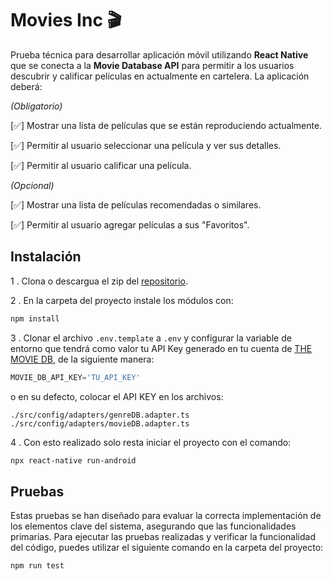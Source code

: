# Movies Inc 🎬

Prueba técnica para desarrollar aplicación móvil utilizando **React Native** que se conecta a la **Movie Database API** para permitir a los usuarios descubrir y calificar películas en actualmente en cartelera. La aplicación deberá:

*(Obligatorio)* 

[✅] Mostrar una lista de películas que se están reproduciendo actualmente.  

[✅] Permitir al usuario seleccionar una película y ver sus detalles.  

[✅] Permitir al usuario calificar una película.

*(Opcional)*   

[✅] Mostrar una lista de películas recomendadas o similares.

[✅] Permitir al usuario agregar películas a sus "Favoritos".  


## Instalación

1 . Clona o descargua el zip del [repositorio](https://github.com/aventuradev/moviesDBInc.git).

2 . En la carpeta del proyecto instale los módulos con:
```bash
npm install
```
3 . Clonar el archivo `.env.template` a `.env` y configurar la variable de entorno que tendrá como valor tu API Key generado en tu cuenta de [THE MOVIE DB](https://www.themoviedb.org/), de la siguiente manera:

```javascript
MOVIE_DB_API_KEY='TU_API_KEY'
```

o en su defecto, colocar el API KEY en los archivos:
```
./src/config/adapters/genreDB.adapter.ts
./src/config/adapters/movieDB.adapter.ts 
```

4 . Con esto realizado solo resta iniciar el proyecto con el comando:
```bash
npx react-native run-android
```

## Pruebas

Estas pruebas se han diseñado para evaluar la correcta implementación de los elementos clave del sistema, asegurando que las funcionalidades primarias. Para ejecutar las pruebas realizadas y verificar la funcionalidad del código, puedes utilizar el siguiente comando en la carpeta del proyecto:
```bash
npm run test
```

